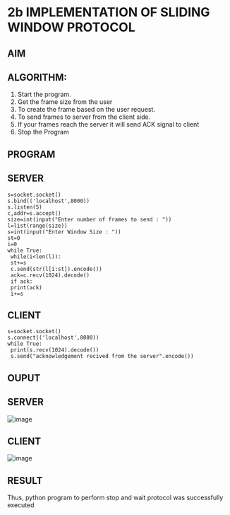 # 2b IMPLEMENTATION OF SLIDING WINDOW PROTOCOL
## AIM
## ALGORITHM:
1. Start the program.
2. Get the frame size from the user
3. To create the frame based on the user request.
4. To send frames to server from the client side.
5. If your frames reach the server it will send ACK signal to client
6. Stop the Program
## PROGRAM
<h2> SERVER</h2>

```
s=socket.socket()
s.bind(('localhost',8000))
s.listen(5)
c,addr=s.accept()
size=int(input("Enter number of frames to send : "))
l=list(range(size))
s=int(input("Enter Window Size : "))
st=0
i=0
while True:
 while(i<len(l)):
 st+=s
 c.send(str(l[i:st]).encode())
 ack=c.recv(1024).decode()
 if ack:
 print(ack)
 i+=s
```
<h2> CLIENT</h2>


```
s=socket.socket()
s.connect(('localhost',8000))
while True: 
 print(s.recv(1024).decode())
 s.send("acknowledgement recived from the server".encode())
 ```
 
## OUPUT
<H2> SERVER</H2>

![image](https://github.com/user-attachments/assets/7c850ff6-f281-4dfd-98cc-7ba36aae4c0a)

<H2> CLIENT </H2>

![image](https://github.com/user-attachments/assets/d512fd38-3510-4d5e-9266-16e130b7b281)


## RESULT
Thus, python program to perform stop and wait protocol was successfully executed
